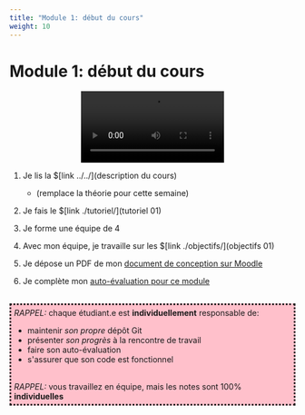 ```yaml
---
title: "Module 1: début du cours"
weight: 10
---
```



# Module 1: début du cours

<center>
<video width="50%" src="presentation.mp4" type="video/mp4" controls>
</center>


1. Je lis la $[link ../../](description du cours) 
    * (remplace la théorie pour cette semaine)

1. Je fais le $[link ./tutoriel/](tutoriel 01)

1. Je forme une équipe de 4

1. Avec mon équipe, je travaille sur les $[link ./objectifs/](objectifs 01)


1. Je dépose un PDF de mon <a href="https://cmontmorency.moodle.decclic.qc.ca/mod/assign/view.php?id=291482">document de conception sur Moodle</a>



1. Je complète mon <a href="https://cmontmorency.moodle.decclic.qc.ca/course/view.php?id=7374#section-2">auto-évaluation pour ce module</a>

<br>
<div style="padding:5px;background:pink;border-style:dotted" >
<i>RAPPEL:</i> chaque étudiant.e est <strong>individuellement</strong> responsable de:
<ul>
<li>maintenir <i>son propre</i> dépôt Git
<li>présenter <i>son progrès</i> à la rencontre de travail
<li>faire son auto-évaluation
<li>s'assurer que son code est fonctionnel
</ul> 
<br>
<i>RAPPEL:</i> vous travaillez en équipe, mais les notes sont 100% <strong>individuelles</strong>
</div>
